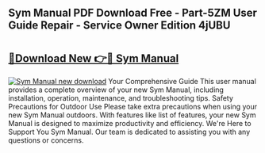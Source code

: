 ## Sym Manual PDF Download Free - Part-5ZM User Guide Repair - Service Owner Edition 4jUBU

# <h2><a href="http://cf11022.oget.top/?id=Sym+Manual">🔗Download New 👉🔴 Sym Manual</a></h2>

[![Sym Manual new download](https://i.imgur.com/5g1atiW.png)](http://cf11022.oget.top/?id=Sym+Manual)
Your Comprehensive Guide This user manual provides a complete overview of your new Sym Manual, including installation, operation, maintenance, and troubleshooting tips. Safety Precautions for Outdoor Use Please take extra precautions when using your new Sym Manual outdoors. With features like list of features, your new Sym Manual is designed to maximize productivity and efficiency. We're Here to Support You Sym Manual. Our team is dedicated to assisting you with any questions or concerns.
